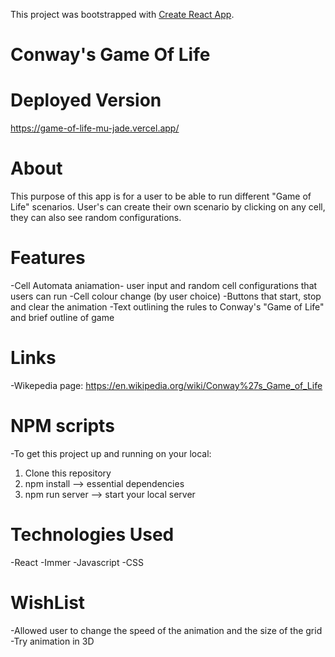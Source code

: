 This project was bootstrapped with [Create React App](https://github.com/facebook/create-react-app).

# Conway's Game Of Life

# Deployed Version

https://game-of-life-mu-jade.vercel.app/

# About 

This purpose of this app is for a user to be able to run different "Game of Life" scenarios. 
User's can create their own scenario by clicking on any cell, they can also see random configurations. 


# Features

-Cell Automata aniamation- user input and random cell configurations that users can run
-Cell colour change (by user choice)
-Buttons that start, stop and clear the animation
-Text outlining the rules to Conway's "Game of Life" and brief outline of game


# Links

-Wikepedia page: https://en.wikipedia.org/wiki/Conway%27s_Game_of_Life

# NPM scripts

-To get this project up and running on your local:

1) Clone this repository
2) npm install --> essential dependencies
3) npm run server --> start your local server

# Technologies Used  
 
 -React
 -Immer 
 -Javascript
 -CSS


 # WishList

 -Allowed user to change the speed of the animation and the size of the grid
 -Try animation in 3D